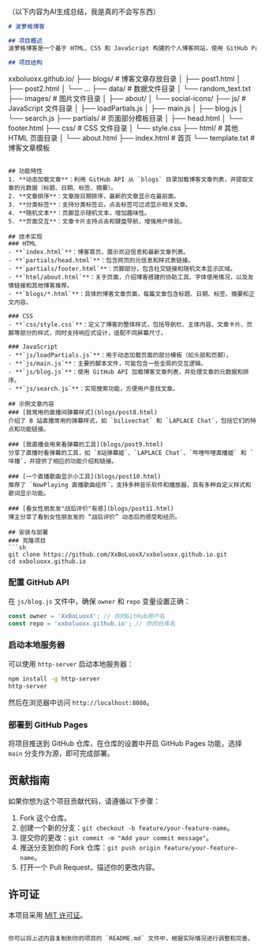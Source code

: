 （以下内容为AI生成总结，我是真的不会写东西）
```markdown
# 波萝格博客

## 项目概述
波萝格博客是一个基于 HTML、CSS 和 JavaScript 构建的个人博客网站，使用 GitHub Pages 进行部署。博客旨在记录博主个人所需信息，同时分享一些有价值的内容。由于使用 GitHub Pages 搭建静态网站，在浏览部分页面时可能会出现一些小问题。

## 项目结构
```
xxboluoxx.github.io/
├── blogs/           # 博客文章存放目录
│   ├── post1.html
│   ├── post2.html
│   └── ...
├── data/            # 数据文件目录
│   └── random_text.txt
├── images/          # 图片文件目录
│   ├── about/
│   └── social-icons/
├── js/              # JavaScript 文件目录
│   ├── loadPartials.js
│   ├── main.js
│   ├── blog.js
│   └── search.js
├── partials/        # 页面部分模板目录
│   ├── head.html
│   └── footer.html
├── css/             # CSS 文件目录
│   └── style.css
├── html/            # 其他 HTML 页面目录
│   └── about.html
├── index.html       # 首页
└── template.txt     # 博客文章模板
```

## 功能特性
1. **动态加载文章**：利用 GitHub API 从 `blogs` 目录加载博客文章列表，并提取文章的元数据（标题、日期、标签、摘要）。
2. **文章排序**：文章按日期排序，最新的文章显示在最前面。
3. **分类标签**：支持分类标签云，点击标签可过滤显示相关文章。
4. **随机文本**：页脚显示随机文本，增加趣味性。
5. **页面交互**：文章卡片支持点击和键盘导航，增强用户体验。

## 技术实现
### HTML
- **`index.html`**：博客首页，展示欢迎信息和最新文章列表。
- **`partials/head.html`**：包含网页的元信息和样式表链接。
- **`partials/footer.html`**：页脚部分，包含社交链接和随机文本显示区域。
- **`html/about.html`**：关于页面，介绍博客搭建的协助工具、字体使用情况，以及友情链接和其他博客推荐。
- **`blogs/*.html`**：具体的博客文章页面，每篇文章包含标题、日期、标签、摘要和正文内容。

### CSS
- **`css/style.css`**：定义了博客的整体样式，包括导航栏、主体内容、文章卡片、页脚等部分的样式，同时支持响应式设计，适配不同屏幕尺寸。

### JavaScript
- **`js/loadPartials.js`**：用于动态加载页面的部分模板（如头部和页脚）。
- **`js/main.js`**：主要的脚本文件，可能包含一些全局的交互逻辑。
- **`js/blog.js`**：使用 GitHub API 加载博客文章列表，并处理文章的元数据和排序。
- **`js/search.js`**：实现搜索功能，方便用户查找文章。

## 示例文章内容
### [我常用的直播间弹幕样式](blogs/post8.html)
介绍了 B 站直播常用的弹幕样式，如 `bilivechat` 和 `LAPLACE Chat`，包括它们的特点和功能链接。

### [我直播会用来看弹幕的工具](blogs/post9.html)
分享了直播时看弹幕的工具，如 `B站弹幕姬`、`LAPLACE Chat`、`哔哩哔哩直播姬` 和 `咩播`，并提供了相应的功能介绍和链接。

### [一个直播歌曲显示小工具](blogs/post10.html)
推荐了 `NowPlaying 直播歌曲组件`，支持多种音乐软件和播放器，具有多种自定义样式和歌词显示功能。

### [看女性朋友发"战后评价"有感](blogs/post11.html)
博主分享了看到女性朋友发的 “战后评价” 动态后的感受和经历。

## 安装与部署
### 克隆项目
```sh
git clone https://github.com/XxBoLuoxX/xxboluoxx.github.io.git
cd xxboluoxx.github.io
```

### 配置 GitHub API
在 `js/blog.js` 文件中，确保 `owner` 和 `repo` 变量设置正确：
```javascript
const owner = 'XxBoLuoxX'; // 你的GitHub用户名
const repo = 'xxboluoxx.github.io'; // 你的仓库名
```

### 启动本地服务器
可以使用 `http-server` 启动本地服务器：
```sh
npm install -g http-server
http-server
```
然后在浏览器中访问 `http://localhost:8080`。

### 部署到 GitHub Pages
将项目推送到 GitHub 仓库，在仓库的设置中开启 GitHub Pages 功能，选择 `main` 分支作为源，即可完成部署。

## 贡献指南
如果你想为这个项目贡献代码，请遵循以下步骤：
1. Fork 这个仓库。
2. 创建一个新的分支：`git checkout -b feature/your-feature-name`。
3. 提交你的更改：`git commit -m "Add your commit message"`。
4. 推送分支到你的 Fork 仓库：`git push origin feature/your-feature-name`。
5. 打开一个 Pull Request，描述你的更改内容。

## 许可证
本项目采用 [MIT 许可证](LICENSE)。
```

你可以将上述内容复制到你的项目的 `README.md` 文件中，根据实际情况进行调整和完善。
